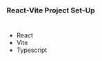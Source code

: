 ### React-Vite Project Set-Up

#

<ul>
  <li>React</li>
  <li>Vite</li>
  <li>Typescript</li>
</ul>
